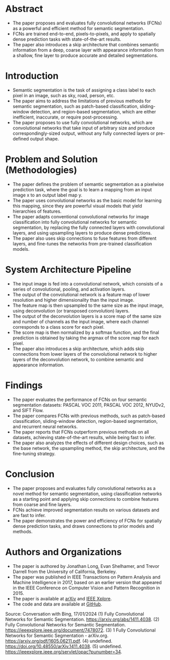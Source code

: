 

# Abstract
- The paper proposes and evaluates fully convolutional networks (FCNs) as a powerful and efficient method for semantic segmentation.
- FCNs are trained end-to-end, pixels-to-pixels, and apply to spatially dense prediction tasks with state-of-the-art results.
- The paper also introduces a skip architecture that combines semantic information from a deep, coarse layer with appearance information from a shallow, fine layer to produce accurate and detailed segmentations.

# Introduction
- Semantic segmentation is the task of assigning a class label to each pixel in an image, such as sky, road, person, etc.
- The paper aims to address the limitations of previous methods for semantic segmentation, such as patch-based classification, sliding-window detection, and region-based segmentation, which are either inefficient, inaccurate, or require post-processing.
- The paper proposes to use fully convolutional networks, which are convolutional networks that take input of arbitrary size and produce correspondingly-sized output, without any fully connected layers or pre-defined output shape.

# Problem and Solution (Methodologies)
- The paper defines the problem of semantic segmentation as a pixelwise prediction task, where the goal is to learn a mapping from an input image x to an output label map y.
- The paper uses convolutional networks as the basic model for learning this mapping, since they are powerful visual models that yield hierarchies of features.
- The paper adapts conventional convolutional networks for image classification into fully convolutional networks for semantic segmentation, by replacing the fully connected layers with convolutional layers, and using upsampling layers to produce dense predictions.
- The paper also uses skip connections to fuse features from different layers, and fine-tunes the networks from pre-trained classification models.

# System Architecture Pipeline
- The input image is fed into a convolutional network, which consists of a series of convolutional, pooling, and activation layers.
- The output of the convolutional network is a feature map of lower resolution and higher dimensionality than the input image.
- The feature map is then upsampled to the same size as the input image, using deconvolution (or transposed convolution) layers.
- The output of the deconvolution layers is a score map of the same size and number of channels as the input image, where each channel corresponds to a class score for each pixel.
- The score map is then normalized by a softmax function, and the final prediction is obtained by taking the argmax of the score map for each pixel.
- The paper also introduces a skip architecture, which adds skip connections from lower layers of the convolutional network to higher layers of the deconvolution network, to combine semantic and appearance information.

# Findings
- The paper evaluates the performance of FCNs on four semantic segmentation datasets: PASCAL VOC 2011, PASCAL VOC 2012, NYUDv2, and SIFT Flow.
- The paper compares FCNs with previous methods, such as patch-based classification, sliding-window detection, region-based segmentation, and recurrent neural networks.
- The paper reports that FCNs outperform previous methods on all datasets, achieving state-of-the-art results, while being fast to infer.
- The paper also analyzes the effects of different design choices, such as the base network, the upsampling method, the skip architecture, and the fine-tuning strategy.

# Conclusion
- The paper proposes and evaluates fully convolutional networks as a novel method for semantic segmentation, using classification networks as a starting point and applying skip connections to combine features from coarse and fine layers.
- FCNs achieve improved segmentation results on various datasets and are fast to infer.
- The paper demonstrates the power and efficiency of FCNs for spatially dense prediction tasks, and draws connections to prior models and methods.

# Authors and Organizations
- The paper is authored by Jonathan Long, Evan Shelhamer, and Trevor Darrell from the University of California, Berkeley.
- The paper was published in IEEE Transactions on Pattern Analysis and Machine Intelligence in 2017, based on an earlier version that appeared in the IEEE Conference on Computer Vision and Pattern Recognition in 2015.
- The paper is available at [arXiv](^1^) and [IEEE Xplore](^2^).
- The code and data are available at [GitHub](https://github.com/shelhamer/fcn).

Source: Conversation with Bing, 17/01/2024
(1) Fully Convolutional Networks for Semantic Segmentation. https://arxiv.org/abs/1411.4038.
(2) Fully Convolutional Networks for Semantic Segmentation. https://ieeexplore.ieee.org/document/7478072.
(3) 1 Fully Convolutional Networks for Semantic Segmentation - arXiv.org. https://arxiv.org/pdf/1605.06211.pdf.
(4) undefined. https://doi.org/10.48550/arXiv.1411.4038.
(5) undefined. https://ieeexplore.ieee.org/servlet/opac?punumber=34.